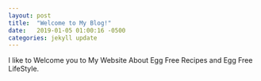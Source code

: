 ```yaml
---
layout: post
title:  "Welcome to My Blog!"
date:   2019-01-05 01:00:16 -0500
categories: jekyll update
---
```


I like to Welcome you to My Website About Egg Free Recipes and Egg Free LifeStyle.




